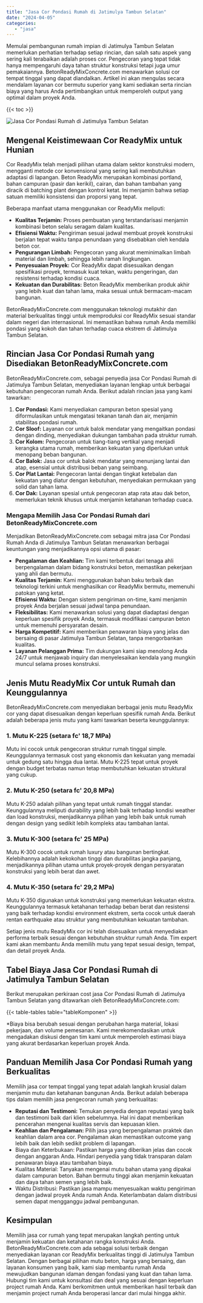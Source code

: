 ```yaml
---
title: "Jasa Cor Pondasi Rumah di Jatimulya Tambun Selatan"
date: "2024-04-05"
categories: 
   - "jasa"
---
```


Memulai pembangunan rumah impian di Jatimulya Tambun Selatan memerlukan perhatian terhadap setiap rincian, dan salah satu aspek yang sering kali terabaikan adalah proses cor. Pengecoran yang tepat tidak hanya mempengaruhi daya tahan struktur konstruksi tetapi juga umur pemakaiannya. BetonReadyMixConcrete.com menawarkan solusi cor tempat tinggal yang dapat diandalkan. Artikel ini akan mengulas secara mendalam layanan cor bermutu superior yang kami sediakan serta rincian biaya yang harus Anda pertimbangkan untuk memperoleh output yang optimal dalam proyek Anda.

{{< toc >}}

![Jasa Cor Pondasi Rumah di Jatimulya Tambun Selatan](https://betoncor8.github.io/cor/harga-beton-readymix-concrete%20(43).png)

## Mengenal Keistimewaan Cor ReadyMix untuk Hunian

Cor ReadyMix telah menjadi pilihan utama dalam sektor konstruksi modern, mengganti metode cor konvensional yang sering kali membutuhkan adaptasi di lapangan. Beton ReadyMix merupakan kombinasi portland, bahan campuran (pasir dan kerikil), cairan, dan bahan tambahan yang diracik di batching plant dengan kontrol ketat. Ini menjamin bahwa setiap satuan memiliki konsistensi dan proporsi yang tepat.

Beberapa manfaat utama menggunakan cor ReadyMix meliputi:

- **Kualitas Terjamin:** Proses pembuatan yang terstandarisasi menjamin kombinasi beton selalu seragam dalam kualitas.
- **Efisiensi Waktu:** Pengiriman sesuai jadwal membuat proyek konstruksi berjalan tepat waktu tanpa penundaan yang disebabkan oleh kendala beton cor.
- **Pengurangan Limbah:** Pengecoran yang akurat meminimalkan limbah material dan limbah, sehingga lebih ramah lingkungan.
- **Penyesuaian Proyek:** Cor ReadyMix dapat disesuaikan dengan spesifikasi proyek, termasuk kuat tekan, waktu pengeringan, dan resistensi terhadap kondisi cuaca.
- **Kekuatan dan Durabilitas:** Beton ReadyMix memberikan produk akhir yang lebih kuat dan tahan lama, maka sesuai untuk bermacam-macam bangunan.

BetonReadyMixConcrete.com menggunakan teknologi mutakhir dan material berkualitas tinggi untuk memproduksi cor ReadyMix sesuai standar dalam negeri dan internasional. Ini memastikan bahwa rumah Anda memiliki pondasi yang kokoh dan tahan terhadap cuaca ekstrem di Jatimulya Tambun Selatan.

## Rincian Jasa Cor Pondasi Rumah yang Disediakan BetonReadyMixConcrete.com

BetonReadyMixConcrete.com, sebagai penyedia jasa Cor Pondasi Rumah di Jatimulya Tambun Selatan, menyediakan layanan lengkap untuk berbagai kebutuhan pengecoran rumah Anda. Berikut adalah rincian jasa yang kami tawarkan:

1. **Cor Pondasi:** Kami menyediakan campuran beton spesial yang diformulasikan untuk mengatasi tekanan tanah dan air, menjamin stabilitas pondasi rumah.
2. **Cor Sloof:** Layanan cor untuk balok mendatar yang mengaitkan pondasi dengan dinding, menyediakan dukungan tambahan pada struktur rumah.
3. **Cor Kolom:** Pengecoran untuk tiang-tiang vertikal yang menjadi kerangka utama rumah, memberikan kekuatan yang diperlukan untuk menopang beban bangunan.
4. **Cor Balok:** Jasa cor untuk balok mendatar yang menunjang lantai dan atap, esensial untuk distribusi beban yang seimbang.
5. **Cor Plat Lantai:** Pengecoran lantai dengan tingkat ketebalan dan kekuatan yang diatur dengan kebutuhan, menyediakan permukaan yang solid dan tahan lama.
6. **Cor Dak:** Layanan spesial untuk pengecoran atap rata atau dak beton, memerlukan teknik khusus untuk menjamin ketahanan terhadap cuaca.

### Mengapa Memilih Jasa Cor Pondasi Rumah dari BetonReadyMixConcrete.com

Menjadikan BetonReadyMixConcrete.com sebagai mitra jasa Cor Pondasi Rumah Anda di Jatimulya Tambun Selatan menawarkan berbagai keuntungan yang menjadikannya opsi utama di pasar:

- **Pengalaman dan Keahlian:** Tim kami terbentuk dari tenaga ahli berpengalaman dalam bidang konstruksi beton, memastikan pekerjaan yang ahli dan bermutu.
- **Kualitas Terjamin:** Kami menggunakan bahan baku terbaik dan teknologi terkini untuk menghasilkan cor ReadyMix bermutu, memenuhi patokan yang ketat.
- **Efisiensi Waktu:** Dengan sistem pengiriman on-time, kami menjamin proyek Anda berjalan sesuai jadwal tanpa penundaan.
- **Fleksibilitas:** Kami menawarkan solusi yang dapat diadaptasi dengan keperluan spesifik proyek Anda, termasuk modifikasi campuran beton untuk memenuhi persyaratan desain.
- **Harga Kompetitif:** Kami memberikan penawaran biaya yang jelas dan bersaing di pasar Jatimulya Tambun Selatan, tanpa mengorbankan kualitas.
- **Layanan Pelanggan Prima:** Tim dukungan kami siap menolong Anda 24/7 untuk menjawab inquiry dan menyelesaikan kendala yang mungkin muncul selama proses konstruksi.

## Jenis Mutu ReadyMix Cor untuk Rumah dan Keunggulannya

BetonReadyMixConcrete.com menyediakan berbagai jenis mutu ReadyMix cor yang dapat disesuaikan dengan keperluan spesifik rumah Anda. Berikut adalah beberapa jenis mutu yang kami tawarkan beserta keunggulannya:

### 1\. Mutu K-225 (setara fc' 18,7 MPa)

Mutu ini cocok untuk pengecoran struktur rumah tinggal simple. Keunggulannya termasuk cost yang ekonomis dan kekuatan yang memadai untuk gedung satu hingga dua lantai. Mutu K-225 tepat untuk proyek dengan budget terbatas namun tetap membutuhkan kekuatan struktural yang cukup.

### 2\. Mutu K-250 (setara fc' 20,8 MPa)

Mutu K-250 adalah pilihan yang tepat untuk rumah tinggal standar. Keunggulannya meliputi durability yang lebih baik terhadap kondisi weather dan load konstruksi, menjadikannya pilihan yang lebih baik untuk rumah dengan design yang sedikit lebih kompleks atau tambahan lantai.

### 3\. Mutu K-300 (setara fc' 25 MPa)

Mutu K-300 cocok untuk rumah luxury atau bangunan bertingkat. Kelebihannya adalah kekokohan tinggi dan durabilitas jangka panjang, menjadikannya pilihan utama untuk proyek-proyek dengan persyaratan konstruksi yang lebih berat dan awet.

### 4\. Mutu K-350 (setara fc' 29,2 MPa)

Mutu K-350 digunakan untuk konstruksi yang memerlukan kekuatan ekstra. Keunggulannya termasuk ketahanan terhadap beban berat dan resistensi yang baik terhadap kondisi environment ekstrem, serta cocok untuk daerah rentan earthquake atau struktur yang membutuhkan kekuatan tambahan.

Setiap jenis mutu ReadyMix cor ini telah disesuaikan untuk menyediakan performa terbaik sesuai dengan kebutuhan struktur rumah Anda. Tim expert kami akan membantu Anda memilih mutu yang tepat sesuai design, tempat, dan detail proyek Anda.

## Tabel Biaya Jasa Cor Pondasi Rumah di Jatimulya Tambun Selatan

Berikut merupakan perkiraan cost jasa Cor Pondasi Rumah di Jatimulya Tambun Selatan yang ditawarkan oleh BetonReadyMixConcrete.com:

{{< table-tables table="tableKomponen" >}}

\*Biaya bisa berubah sesuai dengan perubahan harga material, lokasi pekerjaan, dan volume pemesanan. Kami merekomendasikan untuk mengadakan diskusi dengan tim kami untuk memperoleh estimasi biaya yang akurat berdasarkan keperluan proyek Anda.

## Panduan Memilih Jasa Cor Pondasi Rumah yang Berkualitas

Memilih jasa cor tempat tinggal yang tepat adalah langkah krusial dalam menjamin mutu dan ketahanan bangunan Anda. Berikut adalah beberapa tips dalam memilih jasa pengecoran rumah yang berkualitas:

- **Reputasi dan Testimoni:** Temukan penyedia dengan reputasi yang baik dan testimoni baik dari klien sebelumnya. Hal ini dapat memberikan pencerahan mengenai kualitas servis dan kepuasan klien.
- **Keahlian dan Pengalaman:** Pilih jasa yang berpengalaman praktek dan keahlian dalam area cor. Pengalaman akan memastikan outcome yang lebih baik dan lebih sedikit problem di lapangan.
- Biaya dan Keterbukaan: Pastikan harga yang diberikan jelas dan cocok dengan anggaran Anda. Hindari penyedia yang tidak transparan dalam penawaran biaya atau tambahan biaya.
- Kualitas Material: Tanyakan mengenai mutu bahan utama yang dipakai dalam campuran beton. Bahan bermutu tinggi akan menjamin kekuatan dan daya tahan semen yang lebih baik.
- Waktu Distribusi: Pastikan jasa mampu menyesuaikan waktu pengiriman dengan jadwal proyek Anda rumah Anda. Keterlambatan dalam distribusi semen dapat mengganggu jadwal pembangunan.

## Kesimpulan

Memilih jasa cor rumah yang tepat merupakan langkah penting untuk menjamin kekuatan dan ketahanan rangka konstruksi Anda. BetonReadyMixConcrete.com ada sebagai solusi terbaik dengan menyediakan layanan cor ReadyMix berkualitas tinggi di Jatimulya Tambun Selatan. Dengan berbagai pilihan mutu beton, harga yang bersaing, dan layanan konsumen yang baik, kami siap membantu rumah Anda mewujudkan bangunan idaman dengan fondasi yang kuat dan tahan lama. Hubungi tim kami untuk konsultasi dan deal yang sesuai dengan keperluan project rumah Anda. Kami berkomitmen untuk memberikan hasil terbaik dan menjamin project rumah Anda beroperasi lancar dari mulai hingga akhir.
